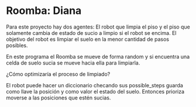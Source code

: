 # Roomba: Diana
Para este proyecto hay dos agentes: El robot que limpia el piso y el piso que solamente cambia de estado de sucio a limpio si el robot se encima.
El objetivo del robot es limpiar el suelo en la menor cantidad de pasos posibles.

En este programa el Roomba se mueve de forma random y si encuentra una celda de suelo sucia se mueve hacia ella para limpiarla.

¿Cómo optimizaría el proceso de limpiado?

El robot puede hacer un diccionario checando sus possible_steps guarda como llave la posición y como valor el estado del suelo. Entonces prioriza moverse a las posiciones que estén sucias.
